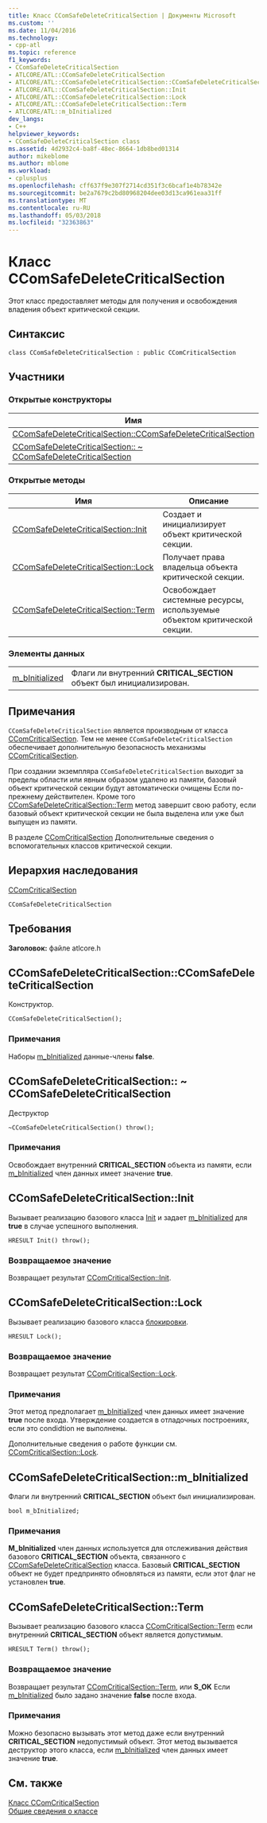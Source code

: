 ```yaml
---
title: Класс CComSafeDeleteCriticalSection | Документы Microsoft
ms.custom: ''
ms.date: 11/04/2016
ms.technology:
- cpp-atl
ms.topic: reference
f1_keywords:
- CComSafeDeleteCriticalSection
- ATLCORE/ATL::CComSafeDeleteCriticalSection
- ATLCORE/ATL::CComSafeDeleteCriticalSection::CComSafeDeleteCriticalSection
- ATLCORE/ATL::CComSafeDeleteCriticalSection::Init
- ATLCORE/ATL::CComSafeDeleteCriticalSection::Lock
- ATLCORE/ATL::CComSafeDeleteCriticalSection::Term
- ATLCORE/ATL::m_bInitialized
dev_langs:
- C++
helpviewer_keywords:
- CComSafeDeleteCriticalSection class
ms.assetid: 4d2932c4-ba8f-48ec-8664-1db8bed01314
author: mikeblome
ms.author: mblome
ms.workload:
- cplusplus
ms.openlocfilehash: cff637f9e307f2714cd351f3c6bcaf1e4b78342e
ms.sourcegitcommit: be2a7679c2bd80968204dee03d13ca961eaa31ff
ms.translationtype: MT
ms.contentlocale: ru-RU
ms.lasthandoff: 05/03/2018
ms.locfileid: "32363863"
---
```

# <a name="ccomsafedeletecriticalsection-class"></a>Класс CComSafeDeleteCriticalSection
Этот класс предоставляет методы для получения и освобождения владения объект критической секции.  
  
## <a name="syntax"></a>Синтаксис  
  
```
class CComSafeDeleteCriticalSection : public CComCriticalSection
```  
  
## <a name="members"></a>Участники  
  
### <a name="public-constructors"></a>Открытые конструкторы  
  
|Имя|Описание|  
|----------|-----------------|  
|[CComSafeDeleteCriticalSection::CComSafeDeleteCriticalSection](#ccomsafedeletecriticalsection)|Конструктор.|  
|[CComSafeDeleteCriticalSection:: ~ CComSafeDeleteCriticalSection](#dtor)|Деструктор|  
  
### <a name="public-methods"></a>Открытые методы  
  
|Имя|Описание|  
|----------|-----------------|  
|[CComSafeDeleteCriticalSection::Init](#init)|Создает и инициализирует объект критической секции.|  
|[CComSafeDeleteCriticalSection::Lock](#lock)|Получает права владельца объекта критической секции.|  
|[CComSafeDeleteCriticalSection::Term](#term)|Освобождает системные ресурсы, используемые объектом критической секции.|  
  
### <a name="data-members"></a>Элементы данных  
  
|||  
|-|-|  
|[m_bInitialized](#m_binitialized)|Флаги ли внутренний **CRITICAL_SECTION** объект был инициализирован.|  
  
## <a name="remarks"></a>Примечания  
 `CComSafeDeleteCriticalSection` является производным от класса [CComCriticalSection](../../atl/reference/ccomcriticalsection-class.md). Тем не менее `CComSafeDeleteCriticalSection` обеспечивает дополнительную безопасность механизмы [CComCriticalSection](../../atl/reference/ccomcriticalsection-class.md).  
  
 При создании экземпляра `CComSafeDeleteCriticalSection` выходит за пределы области или явным образом удалено из памяти, базовый объект критической секции будут автоматически очищены Если по-прежнему действителен. Кроме того [CComSafeDeleteCriticalSection::Term](#term) метод завершит свою работу, если базовый объект критической секции не была выделена или уже был выпущен из памяти.  
  
 В разделе [CComCriticalSection](../../atl/reference/ccomcriticalsection-class.md) Дополнительные сведения о вспомогательных классов критической секции.  
  
## <a name="inheritance-hierarchy"></a>Иерархия наследования  
 [CComCriticalSection](../../atl/reference/ccomcriticalsection-class.md)  
  
 `CComSafeDeleteCriticalSection`  
  
## <a name="requirements"></a>Требования  
 **Заголовок:** файле atlcore.h  
  
##  <a name="ccomsafedeletecriticalsection"></a>  CComSafeDeleteCriticalSection::CComSafeDeleteCriticalSection  
 Конструктор.  
  
```
CComSafeDeleteCriticalSection();
```  
  
### <a name="remarks"></a>Примечания  
 Наборы [m_bInitialized](#m_binitialized) данные-члены **false**.  
  
##  <a name="dtor"></a>  CComSafeDeleteCriticalSection:: ~ CComSafeDeleteCriticalSection  
 Деструктор  
  
```
~CComSafeDeleteCriticalSection() throw();
```  
  
### <a name="remarks"></a>Примечания  
 Освобождает внутренний **CRITICAL_SECTION** объекта из памяти, если [m_bInitialized](#m_binitialized) член данных имеет значение **true**.  
  
##  <a name="init"></a>  CComSafeDeleteCriticalSection::Init  
 Вызывает реализацию базового класса [Init](/visualstudio/debugger/init) и задает [m_bInitialized](#m_binitialized) для **true** в случае успешного выполнения.  
  
```
HRESULT Init() throw();
```  
  
### <a name="return-value"></a>Возвращаемое значение  
 Возвращает результат [CComCriticalSection::Init](../../atl/reference/ccomcriticalsection-class.md#init).  
  
##  <a name="lock"></a>  CComSafeDeleteCriticalSection::Lock  
Вызывает реализацию базового класса [блокировки](ccomcriticalsection-class.md#lock).  

  
```
HRESULT Lock();
```  
  
### <a name="return-value"></a>Возвращаемое значение  
 Возвращает результат [CComCriticalSection::Lock](../../atl/reference/ccomcriticalsection-class.md#lock).  
  
### <a name="remarks"></a>Примечания  
 Этот метод предполагает [m_bInitialized](#m_binitialized) член данных имеет значение **true** после входа. Утверждение создается в отладочных построениях, если это condidtion не выполнены.  
  
 Дополнительные сведения о работе функции см. [CComCriticalSection::Lock](../../atl/reference/ccomcriticalsection-class.md#lock).  
  
##  <a name="m_binitialized"></a>  CComSafeDeleteCriticalSection::m_bInitialized  
 Флаги ли внутренний **CRITICAL_SECTION** объект был инициализирован.  
  
```
bool m_bInitialized;
```  
  
### <a name="remarks"></a>Примечания  
 **M_bInitialized** член данных используется для отслеживания действия базового **CRITICAL_SECTION** объекта, связанного с [CComSafeDeleteCriticalSection](../../atl/reference/ccomsafedeletecriticalsection-class.md) класса. Базовый **CRITICAL_SECTION** объект не будет предпринято обновляться из памяти, если этот флаг не установлен **true**.  
  
##  <a name="term"></a>  CComSafeDeleteCriticalSection::Term  
 Вызывает реализацию базового класса [CComCriticalSection::Term](../../atl/reference/ccomcriticalsection-class.md#term) если внутренний **CRITICAL_SECTION** объект является допустимым.  
  
```
HRESULT Term() throw();
```  
  
### <a name="return-value"></a>Возвращаемое значение  
 Возвращает результат [CComCriticalSection::Term](../../atl/reference/ccomcriticalsection-class.md#term), или **S_OK** Если [m_bInitialized](#m_binitialized) было задано значение **false** после входа.  
  
### <a name="remarks"></a>Примечания  
 Можно безопасно вызывать этот метод даже если внутренний **CRITICAL_SECTION** недопустимый объект. Этот метод вызывается деструктор этого класса, если [m_bInitialized](#m_binitialized) член данных имеет значение **true**.  
  
## <a name="see-also"></a>См. также  
 [Класс CComCriticalSection](../../atl/reference/ccomcriticalsection-class.md)   
 [Общие сведения о классе](../../atl/atl-class-overview.md)
